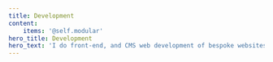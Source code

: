 ```yaml
---
title: Development
content:
    items: '@self.modular'
hero_title: Development
hero_text: 'I do front-end, and CMS web development of bespoke websites, web portals, and webshops.'
---
```


